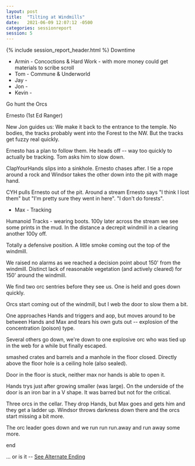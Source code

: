 ```yaml
---
layout: post
title:  "Tilting at Windmills"
date:   2021-06-09 12:07:12 -0500
categories: sessionreport
session: 5
---
```

{% include session_report_header.html %}
Downtime

* Armin - Concoctions & Hard Work - with more money could get materials to scribe scroll
* Tom - Commune & Underworld
* Jay -
* Jon - 
* Kevin - 

Go hunt the Orcs

Ernesto (1st Ed Ranger) 

New Jon guides us: We make it back to the entrance to the temple.  No bodies, the tracks probably went into the Forest to the NW.  But the tracks get fuzzy real quickly.

Ernesto has a plan to follow them.  He heads off -- way too quickly to actually be tracking.   Tom asks him to slow down.

ClapYourHands slips into a sinkhole.   Ernesto chases after.  I tie a rope around a rock and Windsor takes the other down into the pit with mage hand.

CYH pulls Ernesto out of the pit.  Around a stream Ernesto says "I think I lost them" but "I'm pretty sure they went in here".  "I don't do forests".

* Max - Tracking

Humanoid Tracks - wearing boots.  100y later across the stream we see some prints in the mud.   In the distance a decrepit windmill in a clearing another 100y off.

Totally a defensive position.  A little smoke coming out the top of the windmill.

We raised no alarms as we reached a decision point about 150' from the windmill.  Distinct lack of reasonable vegetation  (and actively cleared) for 150' around the windmill.

We find two orc sentries before they see us. One is held and goes down quickly.

Orcs start coming out of the windmill, but I web the door to slow them a bit.  

One approaches Hands and triggers and aop, but moves around to be between Hands and Max and tears his own guts out -- explosion of the concentration (poison) type.

Several others go down, we're down to one explosive orc who was tied up in the web for a while but finally escaped.

smashed crates and barrels and a manhole in the floor closed.  Directly above the floor hole is a ceiling hole (also sealed).

Door in the floor is stuck, neither max nor hands is able to open it.

Hands trys just after growing smaller (was large).   On the underside of the door is an iron bar in a V shape.  It was barred but not for the critical.

Three orcs in the cellar.   They drop Hands, but Max goes and gets him and they get a ladder up.  Windsor throws darkness down there and the orcs start missing a bit more.

The orc leader goes down and we run run run.away and run away some more.

end

... or is it -- [See Alternate Ending](The-Rest-Of-The-Story)

